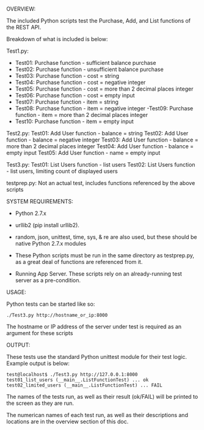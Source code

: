OVERVIEW:

The included Python scripts test the Purchase, Add, and List functions of the REST API.

Breakdown of what is included is below:

Test1.py:
- Test01: Purchase function - sufficient balance purchase
- Test02: Purchase function - unsufficient balance purchase
- Test03: Purchase function - cost = string
- Test04: Purchase function - cost = negative integer
- Test05: Purchase function - cost = more than 2 decimal places integer
- Test06: Purchase function - cost = empty input
- Test07: Purchase function - item = string
- Test08: Purchase function - item = negative integer
-Test09: Purchase function - item = more than 2 decimal places integer
- Test10: Purchase function - item = empty input

Test2.py:
	Test01: Add User function - balance = string
	Test02: Add User function - balance = negative integer
	Test03: Add User function - balance = more than 2 decimal places integer
	Test04: Add User function - balance = empty input
	Test05: Add User function - name = empty input

Test3.py:
	Test01: List Users function - list users
	Test02: List Users function - list users, limiting count of displayed users

testprep.py:
	Not an actual test, includes functions referenced by the above scripts




SYSTEM REQUIREMENTS:

- Python 2.7.x

- urllib2 (pip install urllib2).  

- random, json, unittest, time, sys, & re are also used, but these should be native Python 2.7.x modules

- These Python scripts must be run in the same directory as testprep.py, as a great deal of functions are referenced from it.

- Running App Server.  These scripts rely on an already-running test server as a pre-condition.



USAGE:

Python tests can be started like so:

	./Test3.py http://hostname_or_ip:8000

The hostname or IP address of the server under test is required as an argument for these scripts




OUTPUT:

These tests use the standard Python unittest module for their test logic.  Example output is below:

	test@localhost$ ./Test3.py http://127.0.0.1:8000
	test01_list_users (__main__.ListFunctionTest) ... ok
	test02_limited_users (__main__.ListFunctionTest) ... FAIL

The names of the tests run, as well as their result (ok/FAIL) will be printed to the screen as they are run.

The numerican names of each test run, as well as their descriptions and locations are in the overview section of this doc.
